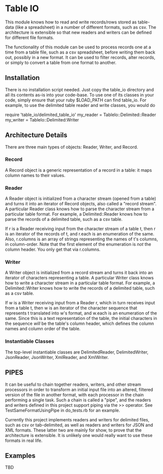 # Table IO
This module knows how to read and write records/rows stored as table-data (like a spreadsheet)
in a number of different formats, such as csv.
The architecture is extensible so that new readers and writers can be defined for different file formats.

The functionality of this module can be used to process records one at a time from a table file,
such as a csv spreadsheet, before writing them back out, possibly in a new format. It can be used
to filter records, alter records, or simply to convert a table from one format to another.

## Installation
There is no installation script needed. Just copy the table_io directory and all its contents as-is
into your code-base. To use one of its classes in your code, simply ensure that your ruby $LOAD_PATH
can find table_io. For example, to use the delimited table reader and write classes, you would do

  require 'table_io/delimited_table_io'
  my_reader = TableIo::Delimited::Reader
  my_writer = TableIo::Delimited:Writer

## Architecture Details

There are three main types of objects: Reader, Writer, and Record.

### Record
A Record object is a generic representation of a record in a table: it maps column names to their values.

### Reader
A Reader object is initialized from a character stream (opened from a table) and turns it into
an iterator of Record objects, also called a "record stream". A particular Reader class knows how
to parse the character stream from a particular table format. For example, a Delimited::Reader knows
how to parse the records of a delimited table, such as a csv table.

If r is a Reader receiving input from the character stream of a table t,
then r is an iterator of the records of t, and r.each is an enumeration of the same.
Also, r.columns is an array of strings representing the names of t's columns, in column-order.
Note that the first element of the enumeration is *not* the column header.
You only get that via r.columns.

### Writer
A Writer object is initialized from a record stream and turns it back into
an iterator of characters representing a table. A particular Writer class knows how to write
a character stream in a particular table format. For example, a Delimited::Writer knows how
to write the records of a delimited table, such as a csv table.

If w is a Writer receiving input from a Reader r, which in turn receives input from a table t,
then w is an iterator of the character sequence that represents t translated into w's format,
and w.each is an enumeration of the same.
   Since this is a text representation of the table, the initial characters in the sequence *will*
be the table's column header, which defines the column names and column order of the table.

### Instantiable Classes
The top-level instantiable classes are DelimitedReader, DelimitedWriter,
JsonReader, JsonWriter, XmlReader, and XmlWriter.

## PIPES
It can be useful to chain together readers, writers, and other stream processors in order to transform
an initial input file into an altered, filtered version of the file in another format, with each processor
in the chain performing a single task. Such a chain is called a "pipe", and the readers and writers defined
in this project support piping via the >> operator. See TestSameFormatUsingPipe in do_tests.rb for an example.

Currently this project implements readers and writers for delimited files, such as csv or tab-delimited, as well
as readers and writers for JSON and XML formats. These latter two are mainly for show, to prove that the architecture
is extensible. It is unlikely one would really want to use these formats in real life.

## Examples
TBD